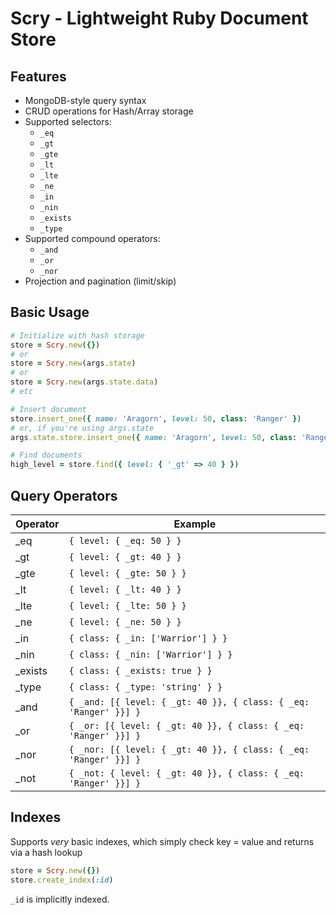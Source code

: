 # Scry - Lightweight Ruby Document Store

## Features
- MongoDB-style query syntax
- CRUD operations for Hash/Array storage
- Supported selectors:
  - `_eq`
  - `_gt`
  - `_gte`
  - `_lt`
  - `_lte`
  - `_ne`
  - `_in`
  - `_nin`
  - `_exists`
  - `_type`
- Supported compound operators:
  - `_and`
  - `_or`
  - `_nor`
- Projection and pagination (limit/skip)

## Basic Usage
```ruby
# Initialize with hash storage
store = Scry.new({})
# or 
store = Scry.new(args.state)
# or 
store = Scry.new(args.state.data)
# etc

# Insert document
store.insert_one({ name: 'Aragorn', level: 50, class: 'Ranger' })
# or, if you're using args.state
args.state.store.insert_one({ name: 'Aragorn', level: 50, class: 'Ranger' })

# Find documents
high_level = store.find({ level: { '_gt' => 40 } })
```

## Query Operators
| Operator | Example                      |
|----------|------------------------------|
| _eq     | `{ level: { _eq: 50 } }`     |
| _gt     | `{ level: { _gt: 40 } }`     |
| _gte    | `{ level: { _gte: 50 } }`    |
| _lt     | `{ level: { _lt: 40 } }`     |
| _lte    | `{ level: { _lte: 50 } }`    |
| _ne     | `{ level: { _ne: 50 } }`     |
| _in     | `{ class: { _in: ['Warrior'] } }` |
| _nin    | `{ class: { _nin: ['Warrior'] } }` |
| _exists | `{ class: { _exists: true } }` |
| _type   | `{ class: { _type: 'string' } }` |
| _and    | `{ _and: [{ level: { _gt: 40 }}, { class: { _eq: 'Ranger' }}] }` |
| _or     | `{ _or: [{ level: { _gt: 40 }}, { class: { _eq: 'Ranger' }}] }` |
| _nor    | `{ _nor: [{ level: { _gt: 40 }}, { class: { _eq: 'Ranger' }}] }` |
| _not    | `{ _not: { level: { _gt: 40 }}, { class: { _eq: 'Ranger' }}] }` |

## Indexes

Supports _very_ basic indexes, which simply check key = value and returns via a hash lookup

```ruby
store = Scry.new({})
store.create_index(:id)
```

`_id` is implicitly indexed.

